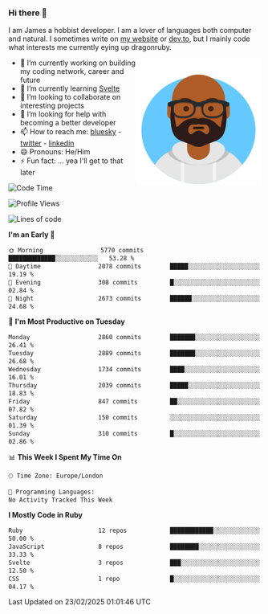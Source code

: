 ### Hi there 👋

I am James a hobbist developer. I am a lover of languages both computer and natural. I sometimes write on [my website](https://jdhall.dev) or [dev.to](https://dev.to/zefur), but I mainly code what interests me currently eying up dragonruby. 



<img align="right" height="250" width="250"  src="/assets/avataaars.png" />

  

- 🔭 I’m currently working on building my coding network, career and future
- 🌱 I’m currently learning [Svelte](https://svelte.dev)
- 👯 I’m looking to collaborate on interesting projects
- 🤔 I’m looking for help with becoming a better developer
- 📫 How to reach me: [bluesky](https://bsky.app/profile/zefur.bsky.social)
                      - [twitter](twitter.com/zefur)
                      - [linkedin](https://linkedin.com/in/j-d-hall)
- 😄 Pronouns: He/Him
- ⚡ Fun fact: ... yea I'll get to that later

 
<!-- BLOG-POST-LIST:START -->

<!-- BLOG-POST-LIST:END -->

<!--START_SECTION:waka-->
![Code Time](http://img.shields.io/badge/Code%20Time-996%20hrs%201%20min-blue)

![Profile Views](http://img.shields.io/badge/Profile%20Views-0-blue)

![Lines of code](https://img.shields.io/badge/From%20Hello%20World%20I%27ve%20Written-3.9%20million%20lines%20of%20code-blue)

**I'm an Early 🐤** 

```text
🌞 Morning                5770 commits        █████████████░░░░░░░░░░░░   53.28 % 
🌆 Daytime                2078 commits        █████░░░░░░░░░░░░░░░░░░░░   19.19 % 
🌃 Evening                308 commits         █░░░░░░░░░░░░░░░░░░░░░░░░   02.84 % 
🌙 Night                  2673 commits        ██████░░░░░░░░░░░░░░░░░░░   24.68 % 
```
📅 **I'm Most Productive on Tuesday** 

```text
Monday                   2860 commits        ███████░░░░░░░░░░░░░░░░░░   26.41 % 
Tuesday                  2889 commits        ███████░░░░░░░░░░░░░░░░░░   26.68 % 
Wednesday                1734 commits        ████░░░░░░░░░░░░░░░░░░░░░   16.01 % 
Thursday                 2039 commits        █████░░░░░░░░░░░░░░░░░░░░   18.83 % 
Friday                   847 commits         ██░░░░░░░░░░░░░░░░░░░░░░░   07.82 % 
Saturday                 150 commits         ░░░░░░░░░░░░░░░░░░░░░░░░░   01.39 % 
Sunday                   310 commits         █░░░░░░░░░░░░░░░░░░░░░░░░   02.86 % 
```


📊 **This Week I Spent My Time On** 

```text
🕑︎ Time Zone: Europe/London

💬 Programming Languages: 
No Activity Tracked This Week
```

**I Mostly Code in Ruby** 

```text
Ruby                     12 repos            ████████████░░░░░░░░░░░░░   50.00 % 
JavaScript               8 repos             ████████░░░░░░░░░░░░░░░░░   33.33 % 
Svelte                   3 repos             ███░░░░░░░░░░░░░░░░░░░░░░   12.50 % 
CSS                      1 repo              █░░░░░░░░░░░░░░░░░░░░░░░░   04.17 % 
```




 Last Updated on 23/02/2025 01:01:46 UTC
<!--END_SECTION:waka-->
